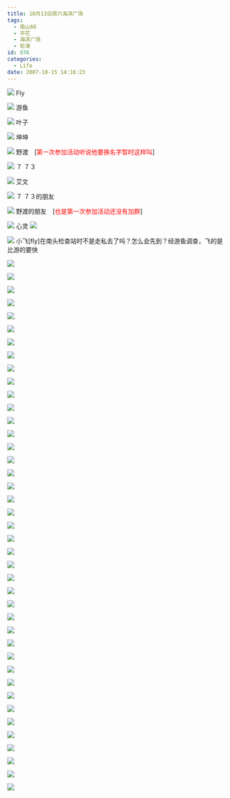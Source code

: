 ```yaml
---
title: 10月13日周六海滨广场
tags:
  - 南山66
  - 平花
  - 海滨广场
  - 轮滑
id: 976
categories:
  - Life
date: 2007-10-15 14:16:23
---
```


![](/images/2007/10/15_135748_8155.jpg)
Fly

![](/images/2007/10/15_135816_8156.jpg)
游鱼

![](/images/2007/10/15_135830_8157.jpg)
叶子

![](/images/2007/10/15_135841_8158.jpg)
坤坤

![](/images/2007/10/15_135856_8159.jpg)
野渡　[<font color="red">第一次参加活动听说他要换名字暂时这样叫</font>]

![](/images/2007/10/15_135906_8160.jpg)
７ ７３

![](/images/2007/10/15_135925_8161.jpg)
艾文

![](/images/2007/10/15_135934_8162.jpg)
７ ７３的朋友

![](/images/2007/10/15_135943_8163.jpg)
野渡的朋友　[<font color="red">也是第一次参加活动还没有加群</font>]

![](/images/2007/10/15_135952_8164.jpg)
心灵 ![](/images/2007/08/23_em016_7586.gif)

![](/images/2007/10/15_140000_8165.jpg)
小飞[fly]在南头检查站时不是走私去了吗？怎么会先到？经游鱼调查，飞的是比游的要快

![](/images/2007/10/15_140102_8166.jpg)

![](/images/2007/10/15_140115_8167.jpg)

![](/images/2007/10/15_140123_8168.jpg)

![](/images/2007/10/15_140131_8169.jpg)

![](/images/2007/10/15_140231_8170.jpg)

![](/images/2007/10/15_140238_8171.jpg)

![](/images/2007/10/15_140247_8172.jpg)

![](/images/2007/10/15_140255_8173.jpg)

![](/images/2007/10/15_140301_8174.jpg)

![](/images/2007/10/15_140312_8175.jpg)

![](/images/2007/10/15_140339_8176.jpg)

![](/images/2007/10/15_140650_8177.jpg)

![](/images/2007/10/15_140718_8178.jpg)

![](/images/2007/10/15_140727_8179.jpg)

![](/images/2007/10/15_140752_8180.jpg)

![](/images/2007/10/15_140801_8181.jpg)

![](/images/2007/10/15_140836_8183.jpg)

![](/images/2007/10/15_140843_8184.jpg)

![](/images/2007/10/15_140908_8185.jpg)

![](/images/2007/10/15_140942_8186.jpg)

![](/images/2007/10/15_140957_8187.jpg)

![](/images/2007/10/15_141007_8188.jpg)

![](/images/2007/10/15_141019_8189.jpg)

![](/images/2007/10/15_141028_8190.jpg)

![](/images/2007/10/15_141041_8191.jpg)

![](/images/2007/10/15_141050_8192.jpg)

![](/images/2007/10/15_141059_8193.jpg)

![](/images/2007/10/15_141109_8194.jpg)

![](/images/2007/10/15_141118_8195.jpg)

![](/images/2007/10/15_141124_8196.jpg)

![](/images/2007/10/15_141138_8197.jpg)

![](/images/2007/10/15_141149_8198.jpg)

![](/images/2007/10/15_141159_8199.jpg)

![](/images/2007/10/15_141207_8200.jpg)

![](/images/2007/10/15_141217_8201.jpg)

![](/images/2007/10/15_141230_8202.jpg)

![](/images/2007/10/15_141238_8203.jpg)

![](/images/2007/10/15_141246_8204.jpg)

![](/images/2007/10/15_141253_8205.jpg)

![](/images/2007/10/15_141301_8206.jpg)

![](/images/2007/10/15_141309_8207.jpg)